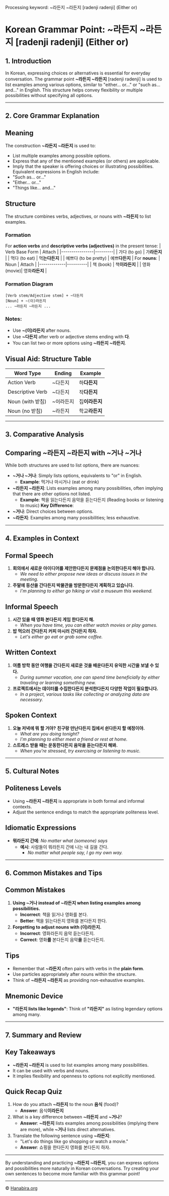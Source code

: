Processing keyword: ~라든지 ~라든지 [radenji radenji] (Either or)
# Korean Grammar Point: ~라든지 ~라든지 [radenji radenji] (Either or)

## 1. Introduction
In Korean, expressing choices or alternatives is essential for everyday conversation. The grammar point **~라든지 ~라든지** [radenji radenji] is used to list examples among various options, similar to "either... or..." or "such as... and..." in English. This structure helps convey flexibility or multiple possibilities without specifying all options.

---
## 2. Core Grammar Explanation
## Meaning
The construction **~라든지 ~라든지** is used to:
- List multiple examples among possible options.
- Express that any of the mentioned examples (or others) are applicable.
- Imply that the speaker is offering choices or illustrating possibilities.
Equivalent expressions in English include:
- "Such as... or..."
- "Either... or..."
- "Things like... and..."
## Structure
The structure combines verbs, adjectives, or nouns with **~라든지** to list examples.
### Formation
For **action verbs** and **descriptive verbs (adjectives)** in the present tense:
| Verb Base Form | Attach |
|----------------|---------|
| 가다 (to go)    | 가**라든지** |
| 먹다 (to eat)   | 먹**는다든지** |
| 예쁘다 (to be pretty) | 예쁘**다든지** |
For **nouns**:
| Noun        | Attach   |
|-------------|----------|
| 책 (book)   | 책**이라든지** |
| 영화 (movie)| 영화**라든지** |
### Formation Diagram
```
[Verb stem/Adjective stem] + ~다든지
[Noun] + ~(이)라든지
... ~라든지 ~라든지 ...
```
### Notes:
- Use **~(이)라든지** after nouns.
- Use **~다든지** after verb or adjective stems ending with **다**.
- You can list two or more options using **~라든지 ~라든지**.
## Visual Aid: Structure Table
| Word Type      | Ending         | Example         |
|----------------|----------------|-----------------|
| Action Verb    | ~다든지        | 하**다든지**     |
| Descriptive Verb | ~다든지      | 작**다든지**     |
| Noun (with 받침)   | ~이라든지 | 집**이라든지**   |
| Noun (no 받침)| ~라든지       | 학교**라든지**   |
---
## 3. Comparative Analysis
## Comparing **~라든지 ~라든지** with **~거나 ~거나**
While both structures are used to list options, there are nuances:
- **~거나 ~거나**: Simply lists options, equivalents to "or" in English.
  - **Example**: 먹거나 마시거나 (eat or drink)
- **~라든지 ~라든지**: Lists examples among many possibilities, often implying that there are other options not listed.
  - **Example**: 책을 읽는다든지 음악을 듣는다든지 (Reading books or listening to music)
**Key Difference**:
- **~거나**: Direct choices between options.
- **~라든지**: Examples among many possibilities; less exhaustive.
---
## 4. Examples in Context
## Formal Speech
1. **회의에서 새로운 아이디어를 제안한다든지 문제점을 논의한다든지 해야 합니다.**
   - *We need to either propose new ideas or discuss issues in the meeting.*
2. **주말에 등산을 간다든지 박물관을 방문한다든지 계획하고 있습니다.**
   - *I'm planning to either go hiking or visit a museum this weekend.*
## Informal Speech
1. **시간 있을 때 영화 본다든지 게임 한다든지 해.**
   - *When you have time, you can either watch movies or play games.*
2. **밥 먹으러 간다든지 커피 마시러 간다든지 하자.**
   - *Let's either go eat or grab some coffee.*
## Written Context
1. **여름 방학 동안 여행을 간다든지 새로운 것을 배운다든지 유익한 시간을 보낼 수 있다.**
   - *During summer vacation, one can spend time beneficially by either traveling or learning something new.*
2. **프로젝트에서는 데이터를 수집한다든지 분석한다든지 다양한 작업이 필요합니다.**
   - *In a project, various tasks like collecting or analyzing data are necessary.*
## Spoken Context
1. **오늘 저녁에 뭐 할 거야?**
   **친구랑 만난다든지 집에서 쉰다든지 할 예정이야.**
   - *What are you doing tonight?*
   - *I'm planning to either meet a friend or rest at home.*
2. **스트레스 받을 때는 운동한다든지 음악을 듣는다든지 해봐.**
   - *When you're stressed, try exercising or listening to music.*
---
## 5. Cultural Notes
## Politeness Levels
- Using **~라든지 ~라든지** is appropriate in both formal and informal contexts.
- Adjust the sentence endings to match the appropriate politeness level.
## Idiomatic Expressions
- **뭐라든지 간에**: *No matter what (someone) says*
  - **예시**: 사람들이 뭐라든지 간에 나는 내 길을 간다.
    - *No matter what people say, I go my own way.*
---
## 6. Common Mistakes and Tips
## Common Mistakes
1. **Using ~거나 instead of ~라든지 when listing examples among possibilities.**
   - **Incorrect**: 책을 읽거나 영화를 본다.
   - **Better**: 책을 읽는다든지 영화를 본다든지 한다.
2. **Forgetting to adjust nouns with (이)라든지.**
   - **Incorrect**: 영화라든지 음악 듣는다든지.
   - **Correct**: 영화**를** 본다든지 음악**을** 듣는다든지.
## Tips
- Remember that **~라든지** often pairs with verbs in the **plain form**.
- Use particles appropriately after nouns within the structure.
- Think of **~라든지 ~라든지** as providing non-exhaustive examples.
## Mnemonic Device
- **"라든지 lists like legends"**: Think of **"라든지"** as listing legendary options among many.
---
## 7. Summary and Review
## Key Takeaways
- **~라든지 ~라든지** is used to list examples among many possibilities.
- It can be used with verbs and nouns.
- It implies flexibility and openness to options not explicitly mentioned.
## Quick Recap Quiz
1. How do you attach **~라든지** to the noun **음식** (food)?
   - **Answer**: 음식**이라든지**
2. What is a key difference between **~라든지** and **~거나**?
   - **Answer**: **~라든지** lists examples among possibilities (implying there are more), while **~거나** lists direct alternatives.
3. Translate the following sentence using **~라든지**:
   - "Let's do things like go shopping or watch a movie."
   - **Answer**: 쇼핑을 한다든지 영화를 본다든지 하자.
---
By understanding and practicing **~라든지 ~라든지**, you can express options and possibilities more naturally in Korean conversations. Try creating your own sentences to become more familiar with this grammar point!

---
© [Hanabira.org](https://hanabira.org)
